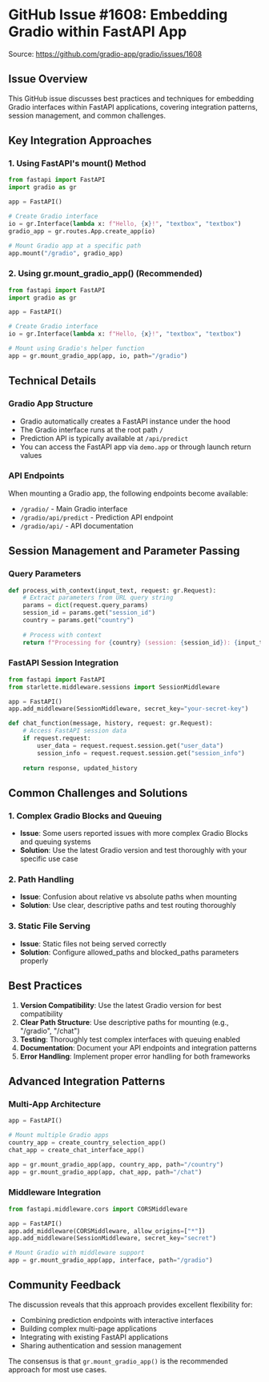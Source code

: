 # GitHub Issue #1608: Embedding Gradio within FastAPI App

Source: https://github.com/gradio-app/gradio/issues/1608

## Issue Overview

This GitHub issue discusses best practices and techniques for embedding Gradio interfaces within FastAPI applications, covering integration patterns, session management, and common challenges.

## Key Integration Approaches

### 1. Using FastAPI's mount() Method
```python
from fastapi import FastAPI
import gradio as gr

app = FastAPI()

# Create Gradio interface
io = gr.Interface(lambda x: f"Hello, {x}!", "textbox", "textbox")
gradio_app = gr.routes.App.create_app(io)

# Mount Gradio app at a specific path
app.mount("/gradio", gradio_app)
```

### 2. Using gr.mount_gradio_app() (Recommended)
```python
from fastapi import FastAPI
import gradio as gr

app = FastAPI()

# Create Gradio interface
io = gr.Interface(lambda x: f"Hello, {x}!", "textbox", "textbox")

# Mount using Gradio's helper function
app = gr.mount_gradio_app(app, io, path="/gradio")
```

## Technical Details

### Gradio App Structure
- Gradio automatically creates a FastAPI instance under the hood
- The Gradio interface runs at the root path `/`
- Prediction API is typically available at `/api/predict`
- You can access the FastAPI app via `demo.app` or through launch return values

### API Endpoints
When mounting a Gradio app, the following endpoints become available:
- `/gradio/` - Main Gradio interface
- `/gradio/api/predict` - Prediction API endpoint
- `/gradio/api/` - API documentation

## Session Management and Parameter Passing

### Query Parameters
```python
def process_with_context(input_text, request: gr.Request):
    # Extract parameters from URL query string
    params = dict(request.query_params)
    session_id = params.get("session_id")
    country = params.get("country")
    
    # Process with context
    return f"Processing for {country} (session: {session_id}): {input_text}"
```

### FastAPI Session Integration
```python
from fastapi import FastAPI
from starlette.middleware.sessions import SessionMiddleware

app = FastAPI()
app.add_middleware(SessionMiddleware, secret_key="your-secret-key")

def chat_function(message, history, request: gr.Request):
    # Access FastAPI session data
    if request.request:
        user_data = request.request.session.get("user_data")
        session_info = request.request.session.get("session_info")
    
    return response, updated_history
```

## Common Challenges and Solutions

### 1. Complex Gradio Blocks and Queuing
- **Issue**: Some users reported issues with more complex Gradio Blocks and queuing systems
- **Solution**: Use the latest Gradio version and test thoroughly with your specific use case

### 2. Path Handling
- **Issue**: Confusion about relative vs absolute paths when mounting
- **Solution**: Use clear, descriptive paths and test routing thoroughly

### 3. Static File Serving
- **Issue**: Static files not being served correctly
- **Solution**: Configure allowed_paths and blocked_paths parameters properly

## Best Practices

1. **Version Compatibility**: Use the latest Gradio version for best compatibility
2. **Clear Path Structure**: Use descriptive paths for mounting (e.g., "/gradio", "/chat")
3. **Testing**: Thoroughly test complex interfaces with queuing enabled
4. **Documentation**: Document your API endpoints and integration patterns
5. **Error Handling**: Implement proper error handling for both frameworks

## Advanced Integration Patterns

### Multi-App Architecture
```python
app = FastAPI()

# Mount multiple Gradio apps
country_app = create_country_selection_app()
chat_app = create_chat_interface_app()

app = gr.mount_gradio_app(app, country_app, path="/country")
app = gr.mount_gradio_app(app, chat_app, path="/chat")
```

### Middleware Integration
```python
from fastapi.middleware.cors import CORSMiddleware

app = FastAPI()
app.add_middleware(CORSMiddleware, allow_origins=["*"])
app.add_middleware(SessionMiddleware, secret_key="secret")

# Mount Gradio with middleware support
app = gr.mount_gradio_app(app, interface, path="/gradio")
```

## Community Feedback

The discussion reveals that this approach provides excellent flexibility for:
- Combining prediction endpoints with interactive interfaces
- Building complex multi-page applications
- Integrating with existing FastAPI applications
- Sharing authentication and session management

The consensus is that `gr.mount_gradio_app()` is the recommended approach for most use cases.